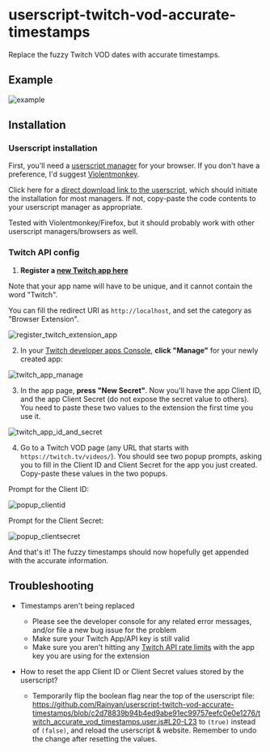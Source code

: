 # userscript-twitch-vod-accurate-timestamps
Replace the fuzzy Twitch VOD dates with accurate timestamps.

## Example

![example](https://github.com/Rainyan/userscript-twitch-vod-accurate-timestamps/assets/6595066/47f83819-eb07-4514-8a69-0ea4fd53e1c3)


## Installation

### Userscript installation

First, you'll need a [userscript manager](https://en.wikipedia.org/wiki/Userscript_manager) for your browser. If you don't have a preference, I'd suggest [Violentmonkey](https://violentmonkey.github.io/).

Click here for a [direct download link to the userscript](https://github.com/Rainyan/userscript-twitch-vod-accurate-timestamps/raw/main/twitch_accurate_vod_timestamps.user.js), which should initiate the installation for most managers. If not, copy-paste the code contents to your userscript manager as appropriate.

Tested with Violentmonkey/Firefox, but it should probably work with other userscript managers/browsers as well.

### Twitch API config

1) **Register a [new Twitch app here](https://dev.twitch.tv/console/apps/create)**

Note that your app name will have to be unique, and it cannot contain the word "Twitch".

You can fill the redirect URI as `http://localhost`, and set the category as "Browser Extension".

![register_twitch_extension_app](https://github.com/Rainyan/userscript-twitch-vod-accurate-timestamps/assets/6595066/080b1dd0-726e-47de-a7ef-cf8ff3ece86b)

2) In your [Twitch developer apps Console](https://dev.twitch.tv/console/apps), **click "Manage"** for your newly created app:

![twitch_app_manage](https://github.com/Rainyan/userscript-twitch-vod-accurate-timestamps/assets/6595066/888a34f4-07a2-4f7b-8110-a0ec5188133a)

3) In the app page, **press "New Secret"**. Now you'll have the app Client ID, and the app Client Secret (do not expose the secret value to others). You need to paste these two values to the extension the first time you use it.

![twitch_app_id_and_secret](https://github.com/Rainyan/userscript-twitch-vod-accurate-timestamps/assets/6595066/566a6ae2-8852-4723-9df4-f7fcf99f866d)

4) Go to a Twitch VOD page (any URL that starts with `https://twitch.tv/videos/`). You should see two popup prompts, asking you to fill in the Client ID and Client Secret for the app you just created. Copy-paste these values in the two popups.

Prompt for the Client ID:

![popup_clientid](https://github.com/Rainyan/userscript-twitch-vod-accurate-timestamps/assets/6595066/c8cfe1de-215c-4bf5-9e7a-4c0364f559eb)

Prompt for the Client Secret:

![popup_clientsecret](https://github.com/Rainyan/userscript-twitch-vod-accurate-timestamps/assets/6595066/65363b02-a727-4885-b1e8-eac52a65e760)

And that's it! The fuzzy timestamps should now hopefully get appended with the accurate information.

## Troubleshooting
* Timestamps aren't being replaced
  * Please see the developer console for any related error messages, and/or file a new bug issue for the problem
  * Make sure your Twitch App/API key is still valid
  * Make sure you aren't hitting any [Twitch API rate limits](https://dev.twitch.tv/docs/api/guide/#twitch-rate-limits) with the app key you are using for the extension

* How to reset the app Client ID or Client Secret values stored by the userscript?
  * Temporarily flip the boolean flag near the top of the userscript file:
    https://github.com/Rainyan/userscript-twitch-vod-accurate-timestamps/blob/c2d78839b94b4ed9abe91ec99757eefc0e0e1276/twitch_accurate_vod_timestamps.user.js#L20-L23
    to `(true)` instead of `(false)`, and reload the userscript & website. Remember to undo the change after resetting the values.
